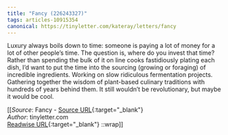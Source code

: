 ```yaml
---
title: "Fancy (226243327)"
tags: articles-10915354
canonical: https://tinyletter.com/kateray/letters/fancy
---
```


Luxury always boils down to time: someone is paying a lot of money for a lot of other people’s time. The question is, where do you invest that time? Rather than spending the bulk of it on line cooks fastidiously plating each dish, I’d want to put the time into the sourcing (growing or foraging) of incredible ingredients. Working on slow ridiculous fermentation projects. Gathering together the wisdom of plant-based culinary traditions with hundreds of years behind them. It still wouldn’t be revolutionary, but maybe it would be cool.


[[_Source_: Fancy - [Source URL](https://tinyletter.com/kateray/letters/fancy){:target="_blank"}<br>
_Author_: tinyletter.com<br>
[Readwise URL](https://readwise.io/open/226243327){:target="_blank"}
::wrap]]